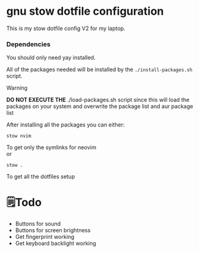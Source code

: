 # gnu stow dotfile configuration

This is my stow dotfile config V2 for my laptop.

### Dependencies

You should only need yay installed.  

All of the packages needed will be installed by the ```./install-packages.sh``` script.

> [!WARNING]
> **DO NOT EXECUTE THE** ./load-packages.sh script since this will load the packages 
> on your system and overwrite the package list and aur package list

After installing all the packages you can either:  
```
stow nvim
```
To get only the symlinks for neovim  
or 
```
stow .
```
To get all the dotfiles setup  


# 🗒️Todo

- Buttons for sound 
- Buttons for screen brightness
- Get fingerprint working
- Get keyboard backlight working


